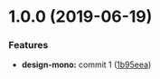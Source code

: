 <a name="1.0.0"></a>
# 1.0.0 (2019-06-19)


### Features

* **design-mono:** commit 1 ([1b95eea](https://github.com/MansoorBashaBellary/design-mono/commit/1b95eea))



